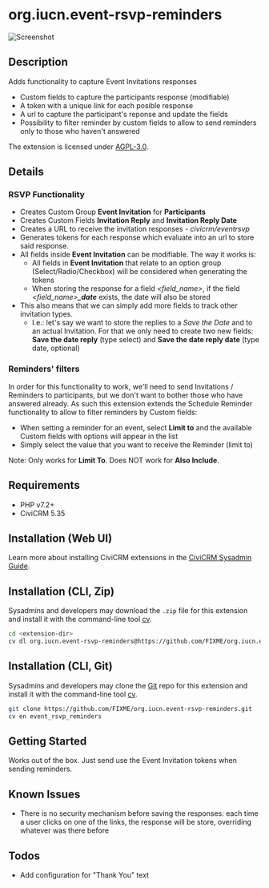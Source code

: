 # org.iucn.event-rsvp-reminders

![Screenshot](/images/event_rsvp_reminders.gif)

## Description

Adds functionality to capture Event Invitations responses
* Custom fields to capture the participants response (modifiable)
* A token with a unique link for each posible response
* A url to capture the participant's reponse and update the fields
* Possibility to filter reminder by custom fields to allow to send reminders only to those who haven't answered

The extension is licensed under [AGPL-3.0](LICENSE.txt).

## Details

### RSVP Functionality

* Creates Custom Group **Event Invitation** for **Participants**
* Creates Custom Fields **Invitation Reply** and **Invitation Reply Date**
* Creates a URL to receive the invitation responses - *civicrm/eventrsvp*
* Generates tokens for each response which evaluate into an url to store said response.
* All fields inside **Event Invitation** can be modifiable. The way it works is:
  * All fields in **Event Invitation** that relate to an option group (Select/Radio/Checkbox) will be considered when generating the tokens
  * When storing the response for a field *<field_name>*, if the field *<field_name>**_date*** exists, the date will also be stored
* This also means that we can simply add more fields to track other invitation types. 
  * I.e.: let's say we want to store the replies to a *Save the Date* and to an actual Invitation. For that we only need to create two new fields: **Save the date reply** (type select) and **Save the date reply date** (type date, optional)



### Reminders' filters

In order for this functionality to work, we'll need to send Invitations / Reminders to participants, but we don't want to bother those who have answered already.
As such this extension extends the Schedule Reminder functionality to allow to filter reminders by Custom fields:
* When setting a reminder for an event, select **Limit to** and the available Custom fields with options will appear in the list
* Simply select the value that you want to receive the Reminder (limit to)

Note: Only works for **Limit To**. Does NOT work for **Also Include**.

## Requirements

* PHP v7.2+
* CiviCRM 5.35

## Installation (Web UI)

Learn more about installing CiviCRM extensions in the [CiviCRM Sysadmin Guide](https://docs.civicrm.org/sysadmin/en/latest/customize/extensions/).

## Installation (CLI, Zip)

Sysadmins and developers may download the `.zip` file for this extension and
install it with the command-line tool [cv](https://github.com/civicrm/cv).

```bash
cd <extension-dir>
cv dl org.iucn.event-rsvp-reminders@https://github.com/FIXME/org.iucn.event-rsvp-reminders/archive/master.zip
```

## Installation (CLI, Git)

Sysadmins and developers may clone the [Git](https://en.wikipedia.org/wiki/Git) repo for this extension and
install it with the command-line tool [cv](https://github.com/civicrm/cv).

```bash
git clone https://github.com/FIXME/org.iucn.event-rsvp-reminders.git
cv en event_rsvp_reminders
```

## Getting Started

Works out of the box.
Just send use the Event Invitation tokens when sending reminders.


## Known Issues

* There is no security mechanism before saving the responses: each time a user clicks on one of the links, the response will be store, overriding whatever was there before

## Todos

* Add configuration for "Thank You" text
